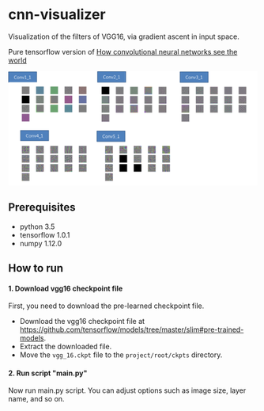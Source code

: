 # cnn-visualizer

Visualization of the filters of VGG16, via gradient ascent in input space.

Pure tensorflow version of [How convolutional neural networks see the world](https://blog.keras.io/how-convolutional-neural-networks-see-the-world.html)

<img src="images/image.png">


## Prerequisites

* python 3.5
* tensorflow 1.0.1
* numpy 1.12.0


## How to run

#### 1. Download vgg16 checkpoint file

First, you need to download the pre-learned checkpoint file.

* Download the vgg16 checkpoint file at https://github.com/tensorflow/models/tree/master/slim#pre-trained-models.
* Extract the downloaded file.
* Move the ```vgg_16.ckpt``` file to the ```project/root/ckpts``` directory.


#### 2. Run script "main.py"

Now run main.py script. You can adjust options such as image size, layer name, and so on.





